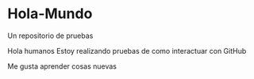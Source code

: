# Hola-Mundo
Un repositorio de pruebas

Hola humanos
Estoy realizando pruebas de como interactuar con GitHub

Me gusta aprender cosas nuevas
